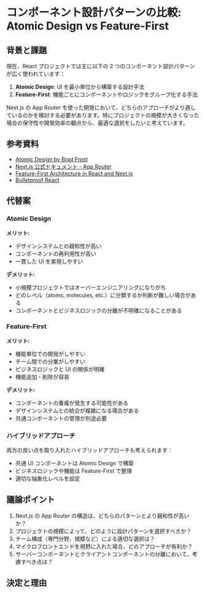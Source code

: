 # コンポーネント設計パターンの比較: Atomic Design vs Feature-First

## 背景と課題

現在、React プロジェクトでは主に以下の 2 つのコンポーネント設計パターンが広く使われています：

1. **Atomic Design**: UI を最小単位から構築する設計手法
2. **Feature-First**: 機能ごとにコンポーネントやロジックをグループ化する手法

Next.js の App Router を使った開発において、どちらのアプローチがより適しているのかを検討する必要があります。特にプロジェクトの規模が大きくなった場合の保守性や開発効率の観点から、最適な選択をしたいと考えています。

## 参考資料

- [Atomic Design by Brad Frost](https://bradfrost.com/blog/post/atomic-web-design/)
- [Next.js 公式ドキュメント - App Router](https://nextjs.org/docs/app)
- [Feature-First Architecture in React and Next.js](https://www.joshwcomeau.com/react/file-structure/)
- [Bulletproof React](https://github.com/alan2207/bulletproof-react)

## 代替案

### Atomic Design

**メリット:**

- デザインシステムとの親和性が高い
- コンポーネントの再利用性が高い
- 一貫した UI を実現しやすい

**デメリット:**

- 小規模プロジェクトではオーバーエンジニアリングになりがち
- どのレベル（atoms, molecules, etc.）に分類するか判断が難しい場合がある
- コンポーネントとビジネスロジックの分離が不明確になることがある

### Feature-First

**メリット:**

- 機能単位での開発がしやすい
- チーム間での分業がしやすい
- ビジネスロジックと UI の関係が明確
- 機能追加・削除が容易

**デメリット:**

- コンポーネントの重複が発生する可能性がある
- デザインシステムとの統合が複雑になる場合がある
- 共通コンポーネントの管理が別途必要

### ハイブリッドアプローチ

両方の良い点を取り入れたハイブリッドアプローチも考えられます：

- 共通 UI コンポーネントは Atomic Design で構築
- ビジネスロジックや機能は Feature-First で整理
- 適切な抽象化レベルを設定

## 議論ポイント

1. Next.js の App Router の構造は、どちらのパターンとより親和性が高いか？
2. プロジェクトの規模によって、どのように設計パターンを選択すべきか？
3. チーム構成（専門分野、規模など）による適切な選択は？
4. マイクロフロントエンドを視野に入れた場合、どのアプローチが有利か？
5. サーバーコンポーネントとクライアントコンポーネントの分離において、考慮すべき点は？

## 決定と理由
